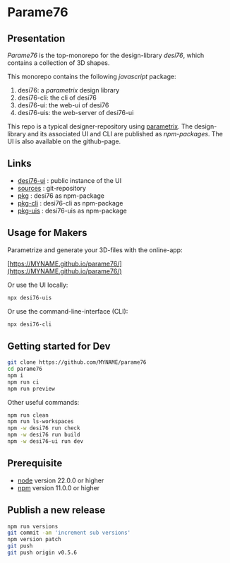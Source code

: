 Parame76
========


Presentation
------------

*Parame76* is the top-monorepo for the design-library *desi76*, which contains a collection of 3D shapes.

This monorepo contains the following *javascript* package:

1. desi76: a *parametrix* design library
2. desi76-cli: the cli of desi76
3. desi76-ui: the web-ui of desi76
4. desi76-uis: the web-server of desi76-ui

This repo is a typical designer-repository using [parametrix](https://charlyoleg2.github.io/parametrix/).
The design-library and its associated UI and CLI are published as *npm-packages*.
The UI is also available on the github-page.


Links
-----

- [desi76-ui](https://MYNAME.github.io/parame76/) : public instance of the UI
- [sources](https://github.com/MYNAME/parame76) : git-repository
- [pkg](https://www.npmjs.com/package/desi76) : desi76 as npm-package
- [pkg-cli](https://www.npmjs.com/package/desi76-cli) : desi76-cli as npm-package
- [pkg-uis](https://www.npmjs.com/package/desi76-uis) : desi76-uis as npm-package


Usage for Makers
----------------

Parametrize and generate your 3D-files with the online-app:

[https://MYNAME.github.io/parame76/](https://MYNAME.github.io/parame76/)

Or use the UI locally:

```bash
npx desi76-uis
```

Or use the command-line-interface (CLI):

```bash
npx desi76-cli
```

Getting started for Dev
-----------------------

```bash
git clone https://github.com/MYNAME/parame76
cd parame76
npm i
npm run ci
npm run preview
```

Other useful commands:
```bash
npm run clean
npm run ls-workspaces
npm -w desi76 run check
npm -w desi76 run build
npm -w desi76-ui run dev
```

Prerequisite
------------

- [node](https://nodejs.org) version 22.0.0 or higher
- [npm](https://docs.npmjs.com/cli/v11/commands/npm) version 11.0.0 or higher


Publish a new release
---------------------

```bash
npm run versions
git commit -am 'increment sub versions'
npm version patch
git push
git push origin v0.5.6
```
